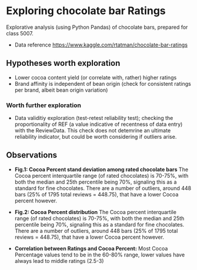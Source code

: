 # Exploring chocolate bar Ratings
Explorative analysis (using Python Pandas) of chocolate bars, prepared for class 5007.
* Data reference https://www.kaggle.com/rtatman/chocolate-bar-ratings

## Hypotheses worth exploration 
* Lower cocoa content yield (or correlate with, rather) higher ratings
* Brand affinity is independent of bean origin (check for consistent ratings per brand, albeit bean origin variation)

### Worth further exploration 
* Data validitiy exploration (test-retest reliability test); checking the proportionality of REF (a value indicative of recentness of data entry) with the ReviewData. This check does not detemrine an ultimate reliability indicator, but could be worth considering if outliers arise. 

## Observations
* **Fig.1: Cocoa Percent stand deviation among rated chocolate bars** The Cocoa percent interquartile range (of rated chocolates) is 70-75%, with both the median and 25th percentile being 70%, signaling this as a standard for fine chocolates. There are a number of outliers, around 448 bars (25% of 1795 total reviews = 448.75), that have a lower Cocoa percent however.

* **Fig.2: Cocoa Percent distribution** The Cocoa percent interquartile range (of rated chocolates) is 70-75%, with both the median and 25th percentile being 70%, signaling this as a standard for fine chocolates. There are a number of outliers, around 448 bars (25% of 1795 total reviews = 448.75), that have a lower Cocoa percent however.

* **Correlation between Ratings and Cocoa Percent:** Most Cocoa Percentage values tend to be in the 60-80% range, lower values have always lead to middle ratings (2.5-3)
